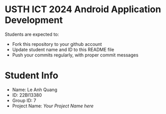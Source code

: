 USTH ICT 2024 Android Application Development
=====================================================

Students are expected to:

* Fork this repository to your github account
* Update student name and ID to this README file
* Push your commits regularly, with proper commit messages

Student Info
=======================

* Name: Le Anh Quang
* ID: 22BI13380
* Group ID: 7
* Project Name: *Your Project Name here*
